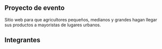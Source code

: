 ## Proyecto de evento 
Sitio web para que agricultores pequeños, medianos y grandes hagan llegar sus productos a mayoristas de lugares urbanos.

## Integrantes
